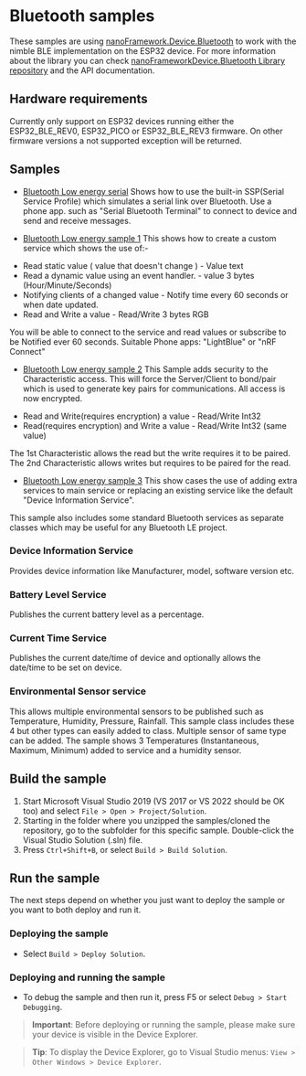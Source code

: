 # Bluetooth samples

These samples are using [nanoFramework.Device.Bluetooth](https://github.com/nanoframework/nanoFramework.Device.Bluetooth) to work with the nimble BLE implementation on the ESP32 device. For more information about the library you can check [nanoFrameworkDevice.Bluetooth Library repository](https://github.com/nanoframework/nanoFramework.Device.Bluetooth) and the API documentation.

## Hardware requirements

Currently only support on ESP32 devices running either the ESP32_BLE_REV0, ESP32_PICO or ESP32_BLE_REV3 firmware.
On other firmware versions a not supported exception will be returned.

## Samples

* [Bluetooth Low energy serial](BluetoothLESerial)
Shows how to use the built-in SSP(Serial Service Profile) which simulates a serial link over Bluetooth. Use a phone app. 
such as "Serial Bluetooth Terminal" to connect to device and send and receive messages.

* [Bluetooth Low energy sample 1](BluetoothLESample1)
This shows how to create a custom service which shows the use of:-

- Read static value ( value that doesn't change ) - Value text
- Read a dynamic value using an event handler.    - value 3 bytes (Hour/Minute/Seconds)
- Notifying clients of a changed value            - Notify time every 60 seconds or when date updated.
- Read and Write a value                          - Read/Write 3 bytes RGB

You will be able to connect to the service and read values or subscribe to be Notified ever 60 seconds.
Suitable Phone apps: "LightBlue" or "nRF Connect"

* [Bluetooth Low energy sample 2](BluetoothLESample2)
This Sample adds security to the Characteristic access. This will force the Server/Client to bond/pair which is 
used to generate key pairs for communications. All access is now encrypted. 

- Read and Write(requires encryption) a value                          - Read/Write Int32
- Read(requires encryption) and Write a value                          - Read/Write Int32 (same value)

The 1st Characteristic allows the read but the write requires it to be paired.
The 2nd Characteristic allows writes but requires to be paired for the read.

* [Bluetooth Low energy sample 3](BluetoothLESample3)
This show cases the use of adding extra services to main service or replacing an existing service 
like the default "Device Information Service". 

This sample also includes some standard Bluetooth services as separate classes which may be useful 
for any Bluetooth LE project.

### Device Information Service 
Provides device information like Manufacturer, model, software version etc.

### Battery Level Service
Publishes the current battery level as a percentage.

### Current Time Service
Publishes the current date/time of device and optionally allows the date/time to be set on device.

### Environmental Sensor service
This allows multiple environmental sensors to be published such as Temperature, Humidity, Pressure, Rainfall.
This sample class includes these 4 but other types can easily added to class. Multiple sensor of same type can be added.
The sample shows 3 Temperatures (Instantaneous, Maximum, Minimum) added to service and a humidity sensor.

## Build the sample

1. Start Microsoft Visual Studio 2019 (VS 2017 or VS 2022 should be OK too) and select `File > Open > Project/Solution`.
1. Starting in the folder where you unzipped the samples/cloned the repository, go to the subfolder for this specific sample. Double-click the Visual Studio Solution (.sln) file.
1. Press `Ctrl+Shift+B`, or select `Build > Build Solution`.

## Run the sample

The next steps depend on whether you just want to deploy the sample or you want to both deploy and run it.

### Deploying the sample

- Select `Build > Deploy Solution`.

### Deploying and running the sample

- To debug the sample and then run it, press F5 or select `Debug > Start Debugging`.

> **Important**: Before deploying or running the sample, please make sure your device is visible in the Device Explorer.

> **Tip**: To display the Device Explorer, go to Visual Studio menus: `View > Other Windows > Device Explorer`.
